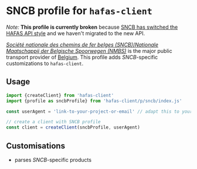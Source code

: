 # SNCB profile for `hafas-client`

*Note:* **This profile is currently broken** because [SNCB has switched the HAFAS API style](https://github.com/public-transport/hafas-client/issues/284) and we haven't migrated to the new API.

[*Société nationale des chemins de fer belges (SNCB)*/*Nationale Maatschappij der Belgische Spoorwegen (NMBS)*](https://en.wikipedia.org/wiki/National_Railway_Company_of_Belgium) is the major public transport provider of [Belgium](https://en.wikipedia.org/wiki/Belgium). This profile adds *SNCB*-specific customizations to `hafas-client`.

## Usage

```js
import {createClient} from 'hafas-client'
import {profile as sncbProfile} from 'hafas-client/p/sncb/index.js'

const userAgent = 'link-to-your-project-or-email' // adapt this to your project!

// create a client with SNCB profile
const client = createClient(sncbProfile, userAgent)
```


## Customisations

- parses *SNCB*-specific products
